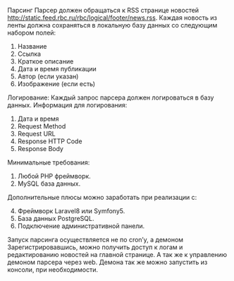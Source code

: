Парсинг Парсер должен обращаться к RSS странице новостей http://static.feed.rbc.ru/rbc/logical/footer/news.rss. Каждая новость из ленты должна сохраняться в локальную базу данных со следующим набором полей:

1. Название
2. Ссылка
3. Краткое описание
4. Дата и время публикации
5. Автор (если указан)
6. Изображение (если есть)

Логирование: Каждый запрос парсера должен логироваться в базу данных. Информация для логирования:

1. Дата и время
2. Request Method
3. Request URL
4. Response HTTP Code
5. Response Body
 
Минимальные требования:

1. Любой PHP фреймворк.
2. MySQL база данных.

Дополнительные плюсы можно заработать при реализации с:

4. Фреймворк Laravel8 или Symfony5.
5. База данных PostgreSQL.
6. Подключение административной панели.

Запуск парсинга осуществляется не по cron’у, а демоном
Зарегистрировавшись, можно получить доступ к логам и редактированию новостей на главной странице. А так же к управлению демоном парсера через web. Демона так же можно запустить из консоли, при необходимости.


